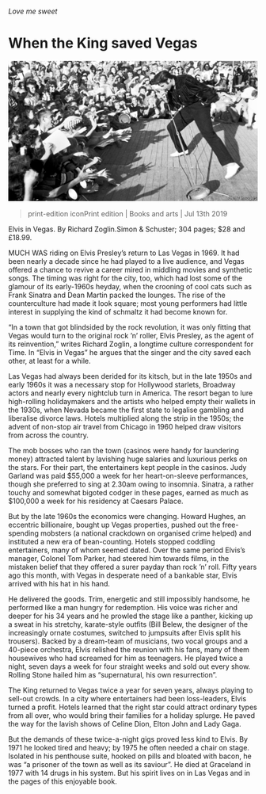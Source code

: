 ###### Love me sweet

# When the King saved Vegas 

![image](images/20190713_BKP508.jpg) 

> print-edition iconPrint edition | Books and arts | Jul 13th 2019 

Elvis in Vegas. By Richard Zoglin.Simon & Schuster; 304 pages; $28 and £18.99. 

MUCH WAS riding on Elvis Presley’s return to Las Vegas in 1969. It had been nearly a decade since he had played to a live audience, and Vegas offered a chance to revive a career mired in middling movies and synthetic songs. The timing was right for the city, too, which had lost some of the glamour of its early-1960s heyday, when the crooning of cool cats such as Frank Sinatra and Dean Martin packed the lounges. The rise of the counterculture had made it look square; most young performers had little interest in supplying the kind of schmaltz it had become known for. 

“In a town that got blindsided by the rock revolution, it was only fitting that Vegas would turn to the original rock ’n’ roller, Elvis Presley, as the agent of its reinvention,” writes Richard Zoglin, a longtime culture correspondent for Time. In “Elvis in Vegas” he argues that the singer and the city saved each other, at least for a while. 

Las Vegas had always been derided for its kitsch, but in the late 1950s and early 1960s it was a necessary stop for Hollywood starlets, Broadway actors and nearly every nightclub turn in America. The resort began to lure high-rolling holidaymakers and the artists who helped empty their wallets in the 1930s, when Nevada became the first state to legalise gambling and liberalise divorce laws. Hotels multiplied along the strip in the 1950s; the advent of non-stop air travel from Chicago in 1960 helped draw visitors from across the country. 

The mob bosses who ran the town (casinos were handy for laundering money) attracted talent by lavishing huge salaries and luxurious perks on the stars. For their part, the entertainers kept people in the casinos. Judy Garland was paid $55,000 a week for her heart-on-sleeve performances, though she preferred to sing at 2.30am owing to insomnia. Sinatra, a rather touchy and somewhat bigoted codger in these pages, earned as much as $100,000 a week for his residency at Caesars Palace. 

But by the late 1960s the economics were changing. Howard Hughes, an eccentric billionaire, bought up Vegas properties, pushed out the free-spending mobsters (a national crackdown on organised crime helped) and instituted a new era of bean-counting. Hotels stopped coddling entertainers, many of whom seemed dated. Over the same period Elvis’s manager, Colonel Tom Parker, had steered him towards films, in the mistaken belief that they offered a surer payday than rock ’n’ roll. Fifty years ago this month, with Vegas in desperate need of a bankable star, Elvis arrived with his hat in his hand. 

He delivered the goods. Trim, energetic and still impossibly handsome, he performed like a man hungry for redemption. His voice was richer and deeper for his 34 years and he prowled the stage like a panther, kicking up a sweat in his stretchy, karate-style outfits (Bill Belew, the designer of the increasingly ornate costumes, switched to jumpsuits after Elvis split his trousers). Backed by a dream-team of musicians, two vocal groups and a 40-piece orchestra, Elvis relished the reunion with his fans, many of them housewives who had screamed for him as teenagers. He played twice a night, seven days a week for four straight weeks and sold out every show. Rolling Stone hailed him as “supernatural, his own resurrection”. 

The King returned to Vegas twice a year for seven years, always playing to sell-out crowds. In a city where entertainers had been loss-leaders, Elvis turned a profit. Hotels learned that the right star could attract ordinary types from all over, who would bring their families for a holiday splurge. He paved the way for the lavish shows of Celine Dion, Elton John and Lady Gaga. 

But the demands of these twice-a-night gigs proved less kind to Elvis. By 1971 he looked tired and heavy; by 1975 he often needed a chair on stage. Isolated in his penthouse suite, hooked on pills and bloated with bacon, he was “a prisoner of the town as well as its saviour”. He died at Graceland in 1977 with 14 drugs in his system. But his spirit lives on in Las Vegas and in the pages of this enjoyable book. 

